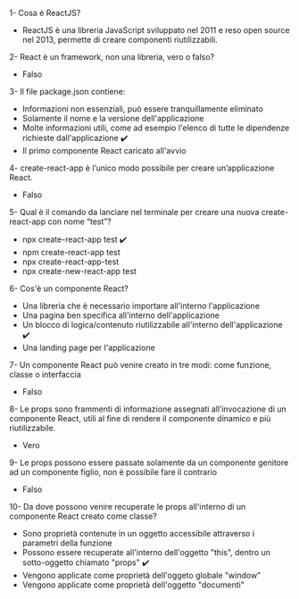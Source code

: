 1- Cosa è ReactJS?
- ReactJS è una libreria JavaScript sviluppato nel 2011 e reso open source nel 2013, permette di creare componenti riutilizzabili.

2- React è un framework, non una libreria, vero o falso?
- Falso

3- Il file package.json contiene:
- Informazioni non essenziali, può essere tranquillamente eliminato
- Solamente il nome e la versione dell'applicazione
- Molte informazioni utili, come ad esempio l'elenco di tutte le dipendenze richieste dall'applicazione ✔️
- Il primo componente React caricato all'avvio

4- create-react-app è l’unico modo possibile per creare un’applicazione React.
- Falso

5- Qual è il comando da lanciare nel terminale per creare una nuova create-react-app con nome “test”?
- npx create-react-app test ✔️
- npm create-react-app test
- npx create-react-app-test
- npx create-new-react-app test

6- Cos'è un componente React?
- Una libreria che è necessario importare all'interno l'applicazione
- Una pagina ben specifica all'interno dell'applicazione
- Un blocco di logica/contenuto riutilizzabile all'interno dell'applicazione ✔️
- Una landing page per l'applicazione

7- Un componente React può venire creato in tre modi: come funzione, classe o interfaccia
- Falso

8- Le props sono frammenti di informazione assegnati all’invocazione di un componente React, utili al fine di rendere il componente dinamico e più riutilizzabile.
- Vero

9-  Le props possono essere passate solamente da un componente genitore ad un componente figlio, non è possibile fare il contrario 
- Falso

10- Da dove possono venire recuperate le props all'interno di un componente React creato come classe?
- Sono proprietà contenute in un oggetto accessibile attraverso i parametri della funzione
- Possono essere recuperate all'interno dell'oggetto "this", dentro un sotto-oggetto chiamato "props" ✔️
- Vengono applicate come proprietà dell'oggeto globale "window"
- Vengono applicate come proprietà dell'oggetto "documenti"
